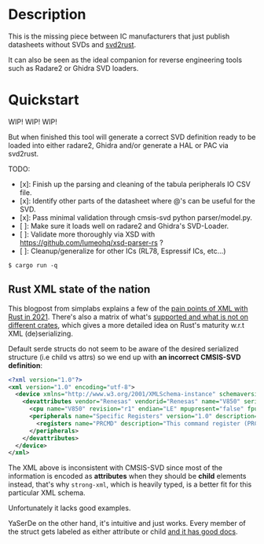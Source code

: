# Description

This is the missing piece between IC manufacturers that just publish datasheets without SVDs and [svd2rust][svd2rust].

It can also be seen as the ideal companion for reverse engineering tools such as Radare2 or Ghidra SVD loaders. 

# Quickstart

WIP! WIP! WIP!

But when finished this tool will generate a correct SVD definition ready to be loaded into either radare2, Ghidra and/or generate a HAL or PAC via svd2rust.

TODO:

* [x]: Finish up the parsing and cleaning of the tabula peripherals IO CSV file.
* [x]: Identify other parts of the datasheet where @'s can be useful for the SVD.
* [x]: Pass minimal validation through cmsis-svd python parser/model.py.
* [ ]: Make sure it loads well on radare2 and Ghidra's SVD-Loader.
* [ ]: Validate more thoroughly via XSD with https://github.com/lumeohq/xsd-parser-rs ?
* [ ]: Cleanup/generalize for other ICs (RL78, Espressif ICs, etc...)


```shell
$ cargo run -q
```

## Rust XML state of the nation

This blogpost from simplabs explains a few of the [pain points of XML with Rust in 2021](https://simplabs.com/blog/2020/12/31/xml-and-rust/). There's also a matrix of what's [supported and what is not on different crates](https://github.com/RazrFalcon/roxmltree#alternatives), which gives a more detailed idea on Rust's maturity w.r.t XML (de)serializing.

Default serde structs do not seem to be aware of the desired serialized structure (i.e child vs attrs) so we end up with **an incorrect CMSIS-SVD definition**:

```xml
<?xml version="1.0"?>
<xml version="1.0" encoding="utf-8">
  <device xmlns="http://www.w3.org/2001/XMLSchema-instance" schemaversion="foo" xsnonamespaceschemalocation="CMSIS-SVD.xsd">
    <devattributes vendor="Renesas" vendorid="Renesas" name="V850" series="E1/E2/CA2" version="1.2" description="NEC/Renesas V850 automotive grade ICs" licensetext="GPLv3" addressunitbits="8" width="32" size="32" access="read-write" resetvalue="0x00000000" resetmask="0xFFFFFFFF">
      <cpu name="V850" revision="r1" endian="LE" mpupresent="false" fpupresent="false" vendorsystickconfig="false"/>
      <peripherals name="Specific Registers" version="1.0" description="Specific Registers" groupname="MCU" baseaddress="0xFFFFF1FC" size="16" access="read-write">
        <registers name="PRCMD" description="This command register (PRCMD) is to protect the registers that may have a significant influence on the application system (PSC, PSM) from an inadvertent write access, so that the system does not stop in case of a program hang-up." addressoffset="0xFFFFF1FC" size="8" access="read-write" resetvalue="0x0000" resetmask="0xFFFF"/>
      </peripherals>
    </devattributes>
  </device>
</xml>
```

The XML above is inconsistent with CMSIS-SVD since most of the information is encoded as **attributes** when they should be **child** elements instead, that's why `strong-xml`, which is heavily typed, is a better fit for this particular XML schema.

Unfortunately it lacks good examples.

YaSerDe on the other hand, it's intuitive and just works. Every member of the struct gets labeled as either attribute or child [and it has good docs][yaserde_docs].

[xml_prettyprint]: https://www.samltool.com/prettyprint.php
[quickxml_serde_shortcomings]: https://github.com/tafia/quick-xml/issues/245
[svd2rust]: https://github.com/rust-embedded/svd2rust
[yaserde_docs]: https://github.com/media-io/yaserde/pull/106
